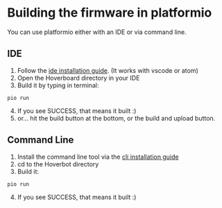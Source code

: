 # Building the firmware in platformio
You can use platformio either with an IDE or via command line.

## IDE
1. Follow the [ide installation guide](https://platformio.org/platformio-ide). (It works with vscode or atom)
2. Open the Hoverboard directory in your IDE
3. Build it by typing in terminal:
```
pio run
```
4. If you see SUCCESS, that means it built :)
5. or...  hit the build button at the bottom, or the build and upload button.

## Command Line
1. Install the command line tool via the [cli installation guide](https://docs.platformio.org/en/latest/installation.html)
2. cd to the Hoverbot directory
3. Build it: 
```
pio run
```
4. If you see SUCCESS, that means it built :)